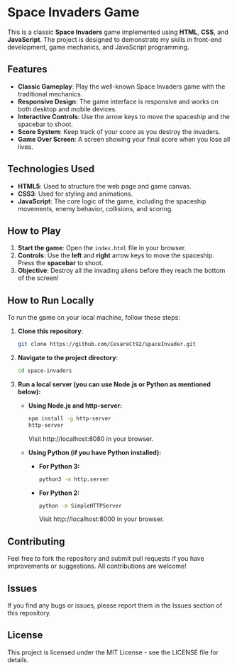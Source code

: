 # Space Invaders Game  
This is a classic **Space Invaders** game implemented using **HTML**, **CSS**, and **JavaScript**. The project is designed to demonstrate my skills in front-end development, game mechanics, and JavaScript programming.  


## Features  
- **Classic Gameplay**: Play the well-known Space Invaders game with the traditional mechanics.  
- **Responsive Design**: The game interface is responsive and works on both desktop and mobile devices.  
- **Interactive Controls**: Use the arrow keys to move the spaceship and the spacebar to shoot.  
- **Score System**: Keep track of your score as you destroy the invaders.  
- **Game Over Screen**: A screen showing your final score when you lose all lives.  

## Technologies Used  
- **HTML5**: Used to structure the web page and game canvas.  
- **CSS3**: Used for styling and animations.  
- **JavaScript**: The core logic of the game, including the spaceship movements, enemy behavior, collisions, and scoring.  

## How to Play  
1. **Start the game**: Open the `index.html` file in your browser.  
2. **Controls**: Use the **left** and **right** arrow keys to move the spaceship. Press the **spacebar** to shoot.  
3. **Objective**: Destroy all the invading aliens before they reach the bottom of the screen!  

## How to Run Locally  
To run the game on your local machine, follow these steps:  
1. **Clone this repository**:  
   ```bash
   git clone https://github.com/CesareCt92/spaceInvader.git
   ``` 
2. **Navigate to the project directory**:
   ```bash
   cd space-invaders
   ```

4. **Run a local server (you can use Node.js or Python as mentioned below):**
   - **Using Node.js and http-server:**
     ```bash
     npm install -g http-server  
     http-server
     ```

     Visit http://localhost:8080 in your browser.

   - **Using Python (if you have Python installed):**
     - **For Python 3:**
       ```bash
       python3 -m http.server
       ```
     - **For Python 2:**
       ```bash
       python -m SimpleHTTPServer
       ```

       Visit http://localhost:8000 in your browser.


## Contributing
  Feel free to fork the repository and submit pull requests if you have improvements or suggestions. All contributions are welcome!

## Issues
  If you find any bugs or issues, please report them in the Issues section of this repository.

## License
  This project is licensed under the MIT License - see the LICENSE file for details.






